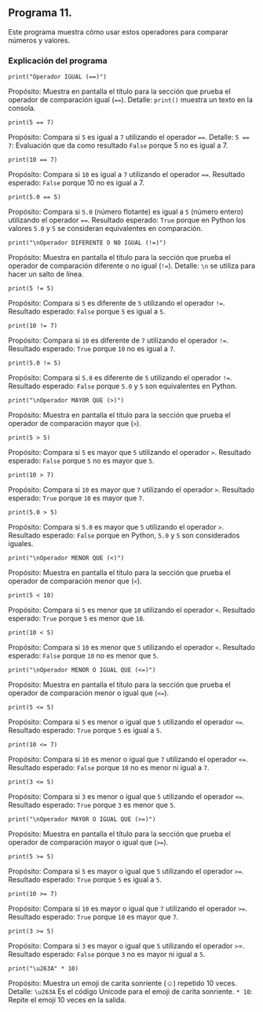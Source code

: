 ## Programa 11. 
Este programa muestra cómo usar estos operadores para comparar números y valores.

### Explicación del programa 
```
print("Operador IGUAL (==)")
```

Propósito: Muestra en pantalla el título para la sección que prueba el operador de comparación igual (`==`).
Detalle: `print()` muestra un texto en la consola.

```
print(5 == 7)
```

Propósito: Compara si `5` es igual a `7` utilizando el operador `==`.
Detalle:
`5 == 7`: Evaluación que da como resultado `False` porque 5 no es igual a 7.

```
print(10 == 7)
```

Propósito: Compara si `10` es igual a `7` utilizando el operador `==`.
Resultado esperado: `False` porque 10 no es igual a 7.

```
print(5.0 == 5)
```  

Propósito: Compara si `5.0` (número flotante) es igual a `5` (número entero) utilizando el operador `==`.
Resultado esperado: `True` porque en Python los valores `5.0` y `5` se consideran equivalentes en comparación.

```
print("\nOperador DIFERENTE O NO IGUAL (!=)")
```

Propósito: Muestra en pantalla el título para la sección que prueba el operador de comparación diferente o no igual (`!=`).
Detalle: `\n` se utiliza para hacer un salto de línea.

```
print(5 != 5)
```  

Propósito: Compara si `5` es diferente de `5` utilizando el operador `!=`.
Resultado esperado: `False` porque `5` es igual a `5`.

```
print(10 != 7)
```

Propósito: Compara si `10` es diferente de `7` utilizando el operador `!=`.
Resultado esperado: `True` porque `10` no es igual a `7`.

```
print(5.0 != 5)
``` 

Propósito: Compara si `5.0` es diferente de `5` utilizando el operador `!=`.
Resultado esperado: `False` porque `5.0` y `5` son equivalentes en Python.

```
print("\nOperador MAYOR QUE (>)")
```

Propósito: Muestra en pantalla el título para la sección que prueba el operador de comparación mayor que (`>`).

```
print(5 > 5)
```  

Propósito: Compara si `5` es mayor que `5` utilizando el operador `>`.
Resultado esperado: `False` porque `5` no es mayor que `5`.

```
print(10 > 7)
```  

Propósito: Compara si `10` es mayor que `7` utilizando el operador `>`.
Resultado esperado: `True` porque `10` es mayor que `7`.

```
print(5.0 > 5)
```

Propósito: Compara si `5.0` es mayor que `5` utilizando el operador `>`.
Resultado esperado: `False` porque en Python, `5.0` y `5` son considerados iguales.

```
print("\nOperador MENOR QUE (<)")
```

Propósito: Muestra en pantalla el título para la sección que prueba el operador de comparación menor que (`<`).

```
print(5 < 10)
```  

Propósito: Compara si `5` es menor que `10` utilizando el operador `<`.
Resultado esperado: `True` porque `5` es menor que `10`.

```
print(10 < 5)
```  

Propósito: Compara si `10` es menor que `5` utilizando el operador `<`.
Resultado esperado: `False` porque `10` no es menor que `5`.

```
print("\nOperador MENOR O IGUAL QUE (<=)")
```

Propósito: Muestra en pantalla el título para la sección que prueba el operador de comparación menor o igual que (`<=`).

```
print(5 <= 5)
```  

Propósito: Compara si `5` es menor o igual que `5` utilizando el operador `<=`.
Resultado esperado: `True` porque `5` es igual a `5`.

```
print(10 <= 7)
```  

Propósito: Compara si `10` es menor o igual que `7` utilizando el operador `<=`.
Resultado esperado: `False` porque `10` no es menor ni igual a `7`.

```
print(3 <= 5)
```  

Propósito: Compara si `3` es menor o igual que `5` utilizando el operador `<=`.
Resultado esperado: `True` porque `3` es menor que `5`.

```
print("\nOperador MAYOR O IGUAL QUE (>=)")
```

Propósito: Muestra en pantalla el título para la sección que prueba el operador de comparación mayor o igual que (`>=`).

```
print(5 >= 5)
``` 

Propósito: Compara si `5` es mayor o igual que `5` utilizando el operador `>=`.
Resultado esperado: `True` porque `5` es igual a `5`.

```
print(10 >= 7)
``` 

Propósito: Compara si `10` es mayor o igual que `7` utilizando el operador `>=`.
Resultado esperado: `True` porque `10` es mayor que `7`.

```
print(3 >= 5)
```  

Propósito: Compara si `3` es mayor o igual que `5` utilizando el operador `>`=.
Resultado esperado: `False` porque `3` no es mayor ni igual a `5`.

```
print("\u263A" * 10)
```

Propósito: Muestra un emoji de carita sonriente (☺) repetido 10 veces.
Detalle:
`\u263A` Es el código Unicode para el emoji de carita sonriente.
`* 10`: Repite el emoji 10 veces en la salida.
